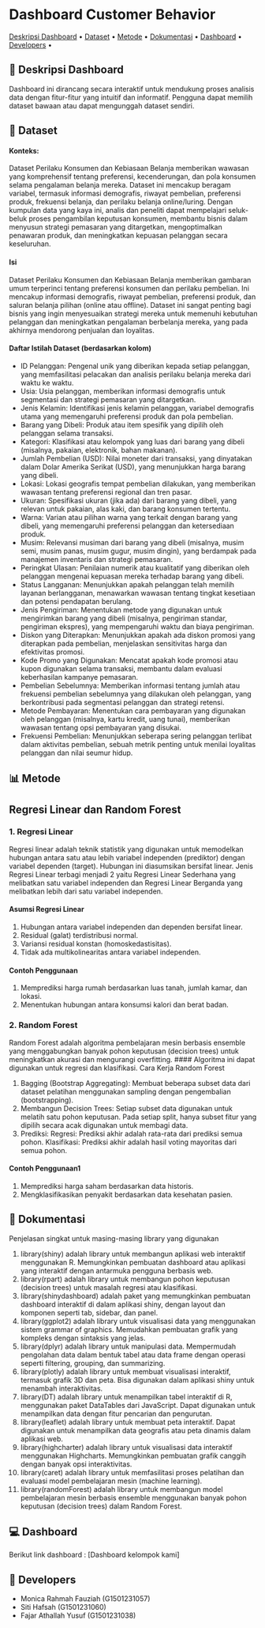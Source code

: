 # Dashboard Customer Behavior
[Deskripsi Dashboard](#scroll-deskripsi-dashboard)
•
[Dataset](#blue_book-dataset)
•
[Metode](#bar_chart-metode)
•
[Dokumentasi](#bookmark_tabs-dokumentasi)
•
[Dashboard](#computer-dashboard)
•
[Developers](#post_office-developers)
•

</div>


## :scroll: Deskripsi Dashboard 
Dashboard ini dirancang secara interaktif untuk mendukung proses analisis data dengan fitur-fitur yang intuitif dan informatif. Pengguna dapat memilih dataset bawaan atau dapat mengunggah dataset sendiri.

## :blue_book: Dataset
#### Konteks:
Dataset Perilaku Konsumen dan Kebiasaan Belanja memberikan wawasan yang komprehensif tentang preferensi, kecenderungan, dan pola konsumen selama pengalaman belanja mereka. Dataset ini mencakup beragam variabel, termasuk informasi demografis, riwayat pembelian, preferensi produk, frekuensi belanja, dan perilaku belanja online/luring. Dengan kumpulan data yang kaya ini, analis dan peneliti dapat mempelajari seluk-beluk proses pengambilan keputusan konsumen, membantu bisnis dalam menyusun strategi pemasaran yang ditargetkan, mengoptimalkan penawaran produk, dan meningkatkan kepuasan pelanggan secara keseluruhan.

#### Isi
Dataset Perilaku Konsumen dan Kebiasaan Belanja memberikan gambaran umum terperinci tentang preferensi konsumen dan perilaku pembelian. Ini mencakup informasi demografis, riwayat pembelian, preferensi produk, dan saluran belanja pilihan (online atau offline). Dataset ini sangat penting bagi bisnis yang ingin menyesuaikan strategi mereka untuk memenuhi kebutuhan pelanggan dan meningkatkan pengalaman berbelanja mereka, yang pada akhirnya mendorong penjualan dan loyalitas.

#### Daftar Istilah Dataset (berdasarkan kolom)
- ID Pelanggan: Pengenal unik yang diberikan kepada setiap pelanggan, yang memfasilitasi pelacakan dan analisis perilaku belanja mereka dari waktu ke waktu.
- Usia: Usia pelanggan, memberikan informasi demografis untuk segmentasi dan strategi pemasaran yang ditargetkan.
- Jenis Kelamin: Identifikasi jenis kelamin pelanggan, variabel demografis utama yang memengaruhi preferensi produk dan pola pembelian.
- Barang yang Dibeli: Produk atau item spesifik yang dipilih oleh pelanggan selama transaksi.
- Kategori: Klasifikasi atau kelompok yang luas dari barang yang dibeli (misalnya, pakaian, elektronik, bahan makanan).
- Jumlah Pembelian (USD): Nilai moneter dari transaksi, yang dinyatakan dalam Dolar Amerika Serikat (USD), yang menunjukkan harga barang yang dibeli.
- Lokasi: Lokasi geografis tempat pembelian dilakukan, yang memberikan wawasan tentang preferensi regional dan tren pasar.
- Ukuran: Spesifikasi ukuran (jika ada) dari barang yang dibeli, yang relevan untuk pakaian, alas kaki, dan barang konsumen tertentu.
- Warna: Varian atau pilihan warna yang terkait dengan barang yang dibeli, yang memengaruhi preferensi pelanggan dan ketersediaan produk.
- Musim: Relevansi musiman dari barang yang dibeli (misalnya, musim semi, musim panas, musim gugur, musim dingin), yang berdampak pada manajemen inventaris dan strategi pemasaran.
- Peringkat Ulasan: Penilaian numerik atau kualitatif yang diberikan oleh pelanggan mengenai kepuasan mereka terhadap barang yang dibeli.
- Status Langganan: Menunjukkan apakah pelanggan telah memilih layanan berlangganan, menawarkan wawasan tentang tingkat kesetiaan dan potensi pendapatan berulang.
- Jenis Pengiriman: Menentukan metode yang digunakan untuk mengirimkan barang yang dibeli (misalnya, pengiriman standar, pengiriman ekspres), yang mempengaruhi waktu dan biaya pengiriman.
- Diskon yang Diterapkan: Menunjukkan apakah ada diskon promosi yang diterapkan pada pembelian, menjelaskan sensitivitas harga dan efektivitas promosi.
- Kode Promo yang Digunakan: Mencatat apakah kode promosi atau kupon digunakan selama transaksi, membantu dalam evaluasi keberhasilan kampanye pemasaran.
- Pembelian Sebelumnya: Memberikan informasi tentang jumlah atau frekuensi pembelian sebelumnya yang dilakukan oleh pelanggan, yang berkontribusi pada segmentasi pelanggan dan strategi retensi.
- Metode Pembayaran: Menentukan cara pembayaran yang digunakan oleh pelanggan (misalnya, kartu kredit, uang tunai), memberikan wawasan tentang opsi pembayaran yang disukai.
- Frekuensi Pembelian: Menunjukkan seberapa sering pelanggan terlibat dalam aktivitas pembelian, sebuah metrik penting untuk menilai loyalitas pelanggan dan nilai seumur hidup.
  
## :bar_chart: Metode
## Regresi Linear dan Random Forest
### 1. Regresi Linear
Regresi linear adalah teknik statistik yang digunakan untuk memodelkan hubungan antara satu atau lebih variabel independen (prediktor) dengan variabel dependen (target). Hubungan ini diasumsikan bersifat linear. Jenis Regresi Linear terbagi menjadi 2 yaitu Regresi Linear Sederhana yang	melibatkan satu variabel independen dan Regresi Linear Berganda yang melibatkan lebih dari satu variabel independen.
#### Asumsi Regresi Linear
1.	Hubungan antara variabel independen dan dependen bersifat linear.
2.	Residual (galat) terdistribusi normal.
3.	Variansi residual konstan (homoskedastisitas).
4.	Tidak ada multikolinearitas antara variabel independen.
#### Contoh Penggunaan
1. Memprediksi harga rumah berdasarkan luas tanah, jumlah kamar, dan lokasi.
2. Menentukan hubungan antara konsumsi kalori dan berat badan.
 
### 2. Random Forest
Random Forest adalah algoritma pembelajaran mesin berbasis ensemble yang menggabungkan banyak pohon keputusan (decision trees) untuk meningkatkan akurasi dan mengurangi overfitting. #### Algoritma ini dapat digunakan untuk regresi dan klasifikasi.
Cara Kerja Random Forest
1.	Bagging (Bootstrap Aggregating):
Membuat beberapa subset data dari dataset pelatihan menggunakan sampling dengan pengembalian (bootstrapping).
2.	Membangun Decision Trees:
Setiap subset data digunakan untuk melatih satu pohon keputusan. Pada setiap split, hanya subset fitur yang dipilih secara acak digunakan untuk membagi data.
3.	Prediksi:
Regresi: Prediksi akhir adalah rata-rata dari prediksi semua pohon.
Klasifikasi: Prediksi akhir adalah hasil voting mayoritas dari semua pohon.
#### Contoh Penggunaan1
1. Memprediksi harga saham berdasarkan data historis.
2. Mengklasifikasikan penyakit berdasarkan data kesehatan pasien.

## :bookmark_tabs: Dokumentasi
Penjelasan singkat untuk masing-masing library yang digunakan

1.	library(shiny) adalah library untuk membangun aplikasi web interaktif menggunakan R. Memungkinkan pembuatan dashboard atau aplikasi yang interaktif dengan antarmuka pengguna berbasis web.
2.	library(rpart) adalah library untuk membangun pohon keputusan (decision trees) untuk masalah regresi atau klasifikasi.
3.	library(shinydashboard) adalah paket yang memungkinkan pembuatan dashboard interaktif di dalam aplikasi shiny, dengan layout dan komponen seperti tab, sidebar, dan panel.
4.	library(ggplot2) adalah library untuk visualisasi data yang menggunakan sistem grammar of graphics. Memudahkan pembuatan grafik yang kompleks dengan sintaksis yang jelas.
5.	library(dplyr) adalah library untuk manipulasi data. Mempermudah pengolahan data dalam bentuk tabel atau data frame dengan operasi seperti filtering, grouping, dan summarizing.
6.	library(plotly) adalah library untuk membuat visualisasi interaktif, termasuk grafik 3D dan peta. Bisa digunakan dalam aplikasi shiny untuk menambah interaktivitas.
7.	library(DT) adalah library untuk menampilkan tabel interaktif di R, menggunakan paket DataTables dari JavaScript. Dapat digunakan untuk menampilkan data dengan fitur pencarian dan pengurutan.
8.	library(leaflet) adalah library untuk membuat peta interaktif. Dapat digunakan untuk menampilkan data geografis atau peta dinamis dalam aplikasi web.
9.	library(highcharter) adalah library untuk visualisasi data interaktif menggunakan Highcharts. Memungkinkan pembuatan grafik canggih dengan banyak opsi interaktivitas.
10.	library(caret) adalah library untuk memfasilitasi proses pelatihan dan evaluasi model pembelajaran mesin (machine learning).
11.	library(randomForest) adalah library untuk membangun model pembelajaran mesin berbasis ensemble menggunakan banyak pohon keputusan (decision trees) dalam Random Forest.



## :computer: Dashboard
Berikut link dashboard :
[Dashboard kelompok kami]

## :post_office: Developers
- Monica Rahmah Fauziah (G1501231057)
- Siti Hafsah           (G1501231060)
- Fajar Athallah Yusuf  (G1501231038)
